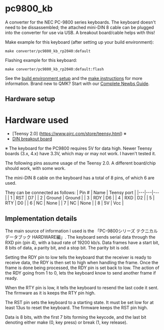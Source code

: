 # pc9800_kb

A converter for the NEC PC-9800 series keyboards. The keyboard doesn't need to be dissassembled; the attached mini-DIN 8 cable can be plugged into the converter for use via USB.
A breakout board/cable helps with this!


Make example for this keyboard (after setting up your build environment):

    make converter/pc9800_kb_rp2040:default

Flashing example for this keyboard:

    make converter/pc9800_kb_rp2040:default:flash

See the [build environment setup](https://docs.qmk.fm/#/getting_started_build_tools) and the [make instructions](https://docs.qmk.fm/#/getting_started_make_guide) for more information. Brand new to QMK? Start with our [Complete Newbs Guide](https://docs.qmk.fm/#/newbs).


## Hardware setup
# Hardware used
* [Teensy 2.0] (https://www.pjrc.com/store/teensy.html) ※
* [DIN breakout board](https://booth.pm/ja/items/3534917)

※ The keyboard for the PC9800 requires 5V for data high. Newer Teensy boards (3.x, 4.x) have 3.3V, which may or may not work. I haven't tested it. 

The following pins assume usage of the Teensy 2.0. A different board/chip should work, with some work.

The mini-DIN 8 cable on the keyboard has a total of 8 pins, of which 6 are used.

They can be connected as follows:
| Pin # | Name | Teensy port |
|---|---|---|
| 1 | RST | D7 |
| 2 | Ground | Ground |
| 3 | RDY | D6 |
| 4 | RXD | D2 |
| 5 | RTY | D0 |
| 6 | NC | None |
| 7 | NC | None |
| 8 | 5V | Vcc |


## Implementation details
The main source of information I used is the 「PC-9800シリーズ テクニカルデータブック HARDWARE編」.
The keyboard sends serial data through the RXD pin (pin 4), with a baud rate of 19200 kb/s.
Data frames have a start bit, 8 bits of data, a parity bit, and a stop bit.
The parity bit is odd.

Setting the RDY pin to low tells the keyboard that the receiver is ready to receive data, the RDY is then set to high when handling the frame.
Once the frame is done being processed, the RDY pin is set back to low. The action of the RDY going from 1 to 0, lets the keyboard know to send another frame if ready.

When the RTY pin is low, it tells the keyboard to resend the last code it sent. The firmware as it is keeps the RTY pin high.

The RST pin sets the keyboard to a starting state. It must be set low for at least 13us to reset the keyboard. The firmware keeps the RST pin high.

Data is 8 bits, with the first 7 bits forming the keycode, and the last bit denoting either make (0, key press) or break (1, key release).

